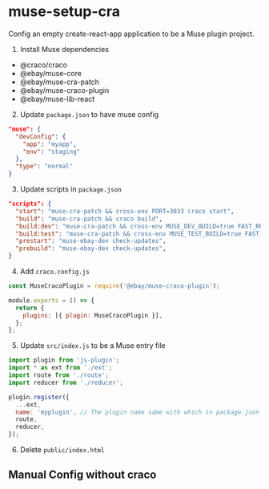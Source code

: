 # muse-setup-cra

Config an empty create-react-app application to be a Muse plugin project.

1. Install Muse dependencies

- @craco/craco
- @ebay/muse-core
- @ebay/muse-cra-patch
- @ebay/muse-craco-plugin
- @ebay/muse-lib-react

2. Update `package.json` to have muse config

```json
"muse": {
  "devConfig": {
    "app": "myapp",
    "env": "staging"
  },
  "type": "normal"
}
```

3. Update scripts in `package.json`

```json
"scripts": {
  "start": "muse-cra-patch && cross-env PORT=3033 craco start",
  "build": "muse-cra-patch && craco build",
  "build:dev": "muse-cra-patch && cross-env MUSE_DEV_BUILD=true FAST_REFRESH=false craco build",
  "build:test": "muse-cra-patch && cross-env MUSE_TEST_BUILD=true FAST_REFRESH=false craco build",
  "prestart": "muse-ebay-dev check-updates",
  "prebuild": "muse-ebay-dev check-updates",
}
```

4. Add `craco.config.js`

```js
const MuseCracoPlugin = require('@ebay/muse-craco-plugin');

module.exports = () => {
  return {
    plugins: [{ plugin: MuseCracoPlugin }],
  };
};
```

5. Update `src/index.js` to be a Muse entry file

```js
import plugin from 'js-plugin';
import * as ext from './ext';
import route from './route';
import reducer from './reducer';

plugin.register({
  ...ext,
  name: 'myplugin', // The plugin name same with which in package.json
  route,
  reducer,
});
```

6. Delete `public/index.html`

## Manual Config without craco
